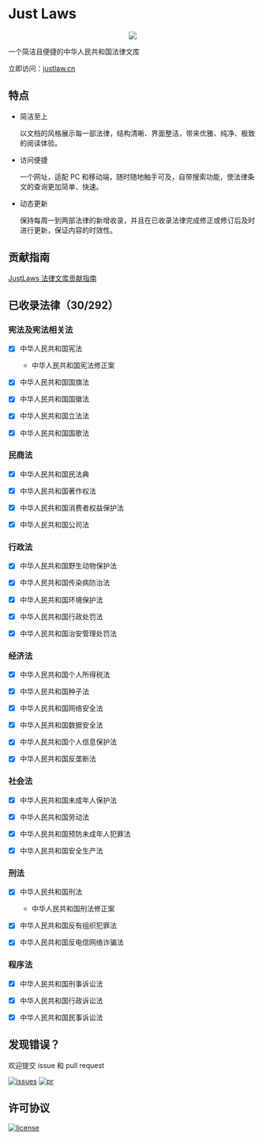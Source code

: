 # Just Laws

<p align="center">
  <a href="https://www.justlaws.cn"><img src="https://cdn.jsdelivr.net/gh/ImCa0/image-hosting/just-laws/exhibition.png"></a>
</p>

一个简洁且便捷的中华人民共和国法律文库

立即访问：[justlaw.cn](https://www.justlaws.cn)

## 特点

- 简洁至上

  以文档的风格展示每一部法律，结构清晰、界面整洁，带来优雅、纯净、极致的阅读体验。

- 访问便捷

  一个网址，适配 PC 和移动端，随时随地触手可及，自带搜索功能，使法律条文的查询更加简单、快速。

- 动态更新

  保持每周一到两部法律的新增收录，并且在已收录法律完成修正或修订后及时进行更新，保证内容的时效性。

## 贡献指南

[JustLaws 法律文库贡献指南](https://www.imcao.cn/2022/05/11/ContributionGuide/)

## 已收录法律（30/292）

### 宪法及宪法相关法

- [x] 中华人民共和国宪法

  - 中华人民共和国宪法修正案

- [x] 中华人民共和国国旗法

- [x] 中华人民共和国国徽法

- [x] 中华人民共和国立法法

- [x] 中华人民共和国国歌法

### 民商法

- [x] 中华人民共和国民法典

- [x] 中华人民共和国著作权法

- [x] 中华人民共和国消费者权益保护法

- [x] 中华人民共和国公司法

### 行政法

- [x] 中华人民共和国野生动物保护法

- [x] 中华人民共和国传染病防治法

- [x] 中华人民共和国环境保护法

- [x] 中华人民共和国行政处罚法

- [x] 中华人民共和国治安管理处罚法

### 经济法

- [x] 中华人民共和国个人所得税法

- [x] 中华人民共和国种子法

- [x] 中华人民共和国网络安全法

- [x] 中华人民共和国数据安全法

- [x] 中华人民共和国个人信息保护法

- [x] 中华人民共和国反垄断法 

### 社会法

- [x] 中华人民共和国未成年人保护法

- [x] 中华人民共和国劳动法

- [x] 中华人民共和国预防未成年人犯罪法

- [x] 中华人民共和国安全生产法

### 刑法

- [x] 中华人民共和国刑法

  - 中华人民共和国刑法修正案

- [x] 中华人民共和国反有组织犯罪法

- [x] 中华人民共和国反电信网络诈骗法

### 程序法

- [x] 中华人民共和国刑事诉讼法

- [x] 中华人民共和国行政诉讼法

- [x] 中华人民共和国民事诉讼法

## 发现错误？

欢迎提交 issue 和 pull request

<p>
  <a href="https://github.com/ImCa0/just-laws/issues"><img alt="issues" src="https://img.shields.io/github/issues/ImCa0/just-laws"></a>
  <a href="https://github.com/ImCa0/just-laws/pulls"><img alt="pr" src="https://img.shields.io/github/issues-pr/ImCa0/just-laws"></a>

</p>

## 许可协议

<p>
  <a href="https://github.com/ImCa0/just-laws/blob/master/LICENSE"><img alt="license" src="https://img.shields.io/github/license/ImCa0/just-laws"></a>
</p>
